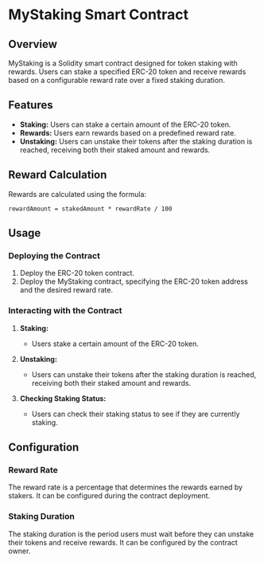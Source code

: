 # MyStaking Smart Contract

## Overview

MyStaking is a Solidity smart contract designed for token staking with rewards. Users can stake a specified ERC-20 token and receive rewards based on a configurable reward rate over a fixed staking duration.

## Features

- **Staking:** Users can stake a certain amount of the ERC-20 token.
- **Rewards:** Users earn rewards based on a predefined reward rate.
- **Unstaking:** Users can unstake their tokens after the staking duration is reached, receiving both their staked amount and rewards.

## Reward Calculation

Rewards are calculated using the formula:

```plaintext
rewardAmount = stakedAmount * rewardRate / 100
```

## Usage

### Deploying the Contract

1. Deploy the ERC-20 token contract.
2. Deploy the MyStaking contract, specifying the ERC-20 token address and the desired reward rate.

### Interacting with the Contract

1. **Staking:**

   - Users stake a certain amount of the ERC-20 token.

2. **Unstaking:**

   - Users can unstake their tokens after the staking duration is reached, receiving both their staked amount and rewards.

3. **Checking Staking Status:**

   - Users can check their staking status to see if they are currently staking.

## Configuration

### Reward Rate

The reward rate is a percentage that determines the rewards earned by stakers. It can be configured during the contract deployment.

### Staking Duration

The staking duration is the period users must wait before they can unstake their tokens and receive rewards. It can be configured by the contract owner.


